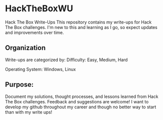 # HackTheBoxWU
Hack The Box Write-Ups
This repository contains my write-ups for Hack The Box challenges. I'm new to this and learning as I go, so expect updates and improvements over time.

Organization
-----------------------------------
Write-ups are categorized by:
  Difficulty: Easy, Medium, Hard
  
  Operating System: Windows, Linux

Purpose:
-----------------------------------
  Document my solutions, thought processes, and lessons learned from Hack The Box challenges. Feedback and suggestions are welcome!
  I want to develop my github throughout my career and though no better way to start than with my write ups!
